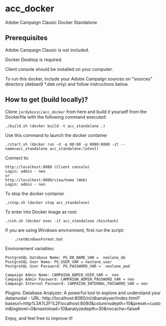 # acc_docker
Adobe Campaign Classic Docker Standalone

## Prerequisites
Adobe Campaign Classic is not included. 

Docker Desktop is required.

Client console should be installed on your computer. 

To run this docker, include your Adobe Campaign sources on "sources" directory (debian9 *.deb only) and follow instructions below. 

## How to get (build locally)?
Clone `jordykovic/acc_docker` from here and build it yourself from the Dockerfile with the
following command executed:


	./build.sh (docker build -t acc_standalone .)

Use this command to launch the docker container

	./start.sh (docker run -d -p 80:80 -p 8080:8080 -it --name=acc_standalone acc_standalone:latest)

Connect to:

	http://localhost:8080 (Client console)
	Login: admin - neo
	or
	http://localhost:8080/view/home (Web)
	Login: admin - neo
	
To stop the docker container

	./stop.sh (docker stop acc_standalone)

To enter into Docker image as root:
	
	./ssh.sh (docker exec -it acc_standalone /bin/bash)

If you are using Windows environment, first run the script:

        ./setWindowsFormat.bat

Environement variables:
	
	PostgreSQL Database Name: PG_DB_NAME_VAR =  neolane_db
	PostgreSQL User Name: PG_USER_VAR = neolane_user 
	PostgreSQL User Password: PG_PASSWORD_VAR =  neolane_pwd 
	
	Campaign Admin Name: CAMPAIGN_ADMIN_USER_VAR =  neo
	Campaign Admin Password: CAMPAIGN_ADMIN_PASSWORD_VAR = neo 
	Campaign Internal Password: CAMPAIGN_INTERNAL_PASSWORD_VAR = neo

Plugins:
Database Analyzer: A powerful tool to explore and understand your datamodel
	- URL: http://localhost:8080/nl/dbanalyser/index.html?baseurl=http%3A%2F%2Flocalhost:8080&columnsdepth=10&preset=custom&loglevel=0&maxtoload=10&analyzedepth=30&nocache=false#

Enjoy, and feel free to improve it! 
